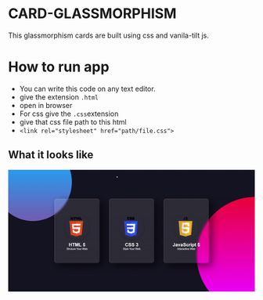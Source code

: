 # CARD-GLASSMORPHISM

This glassmorphism cards are built using css and vanila-tilt js.

# How to run app 

 * You can write this code on any text editor.
 * give the extension `.html`
 * open in browser
 * For css give the `.css`extension 
 * give that css file path to this html 
 * `<link rel="stylesheet" href="path/file.css">`

## What it looks like

<p align="center">
  <img src="cg.gif">
</P>
